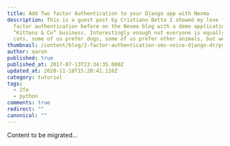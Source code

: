 ```yaml
---
title: Add Two factor Authentication to your Django app with Nexmo
description: This is a guest post by Cristiano Betta I showed my love for two
  factor authentication before on the Nexmo blog with a demo application for my
  “Kittens & Co” business. Interestingly enough not everyone is equally a fan of
  cats, some of us prefer dogs, some of us prefer other animals, but we all […]
thumbnail: /content/blog/2-factor-authentication-sms-voice-django-dr/python-django-2fa.png
author: aaron
published: true
published_at: 2017-07-13T13:34:35.000Z
updated_at: 2020-11-10T15:20:41.116Z
category: tutorial
tags:
  - 2fa
  - python
comments: true
redirect: ""
canonical: ""
---
```


Content to be migrated...
